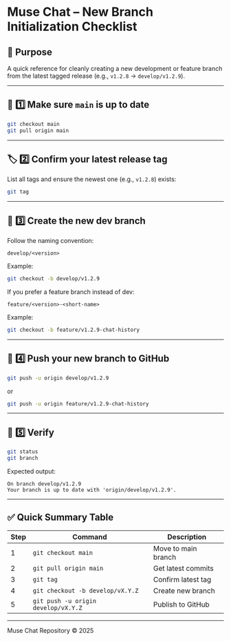 # Muse Chat – New Branch Initialization Checklist

## 🎯 Purpose
A quick reference for cleanly creating a new development or feature branch from the latest tagged release (e.g., `v1.2.8` → `develop/v1.2.9`).

---

## 🧱 1️⃣ Make sure `main` is up to date
```bash
git checkout main
git pull origin main
```

---

## 🏷 2️⃣ Confirm your latest release tag
List all tags and ensure the newest one (e.g., `v1.2.8`) exists:
```bash
git tag
```

---

## 🌱 3️⃣ Create the new dev branch
Follow the naming convention:
```
develop/<version>
```
Example:
```bash
git checkout -b develop/v1.2.9
```

If you prefer a feature branch instead of dev:
```
feature/<version>-<short-name>
```
Example:
```bash
git checkout -b feature/v1.2.9-chat-history
```

---

## 🚀 4️⃣ Push your new branch to GitHub
```bash
git push -u origin develop/v1.2.9
```
or
```bash
git push -u origin feature/v1.2.9-chat-history
```

---

## 🧩 5️⃣ Verify
```bash
git status
git branch
```
Expected output:
```
On branch develop/v1.2.9
Your branch is up to date with 'origin/develop/v1.2.9'.
```

---

## ✅ Quick Summary Table

| Step | Command | Description |
|------|----------|-------------|
| 1 | `git checkout main` | Move to main branch |
| 2 | `git pull origin main` | Get latest commits |
| 3 | `git tag` | Confirm latest tag |
| 4 | `git checkout -b develop/vX.Y.Z` | Create new branch |
| 5 | `git push -u origin develop/vX.Y.Z` | Publish to GitHub |

---

Muse Chat Repository © 2025
